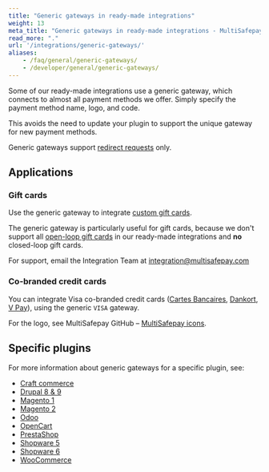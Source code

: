 ```yaml
---
title: "Generic gateways in ready-made integrations"
weight: 13
meta_title: "Generic gateways in ready-made integrations - MultiSafepay Docs"
read_more: "."
url: '/integrations/generic-gateways/'
aliases:
    - /faq/general/generic-gateways/
    - /developer/general/generic-gateways/
---
```


Some of our ready-made integrations use a generic gateway, which connects to almost all payment methods we offer. Simply specify the payment method name, logo, and code. 

This avoids the need to update your plugin to support the unique gateway for new payment methods. 

Generic gateways support [redirect requests](/developer/api/difference-between-direct-and-redirect/) only.

## Applications

### Gift cards 

Use the generic gateway to integrate [custom gift cards](/payment-methods/gift-cards/custom-cards/).

The generic gateway is particularly useful for gift cards, because we don't support all [open-loop gift cards](/payment-methods/gift-cards/open-loop-closed-loop/) in our ready-made integrations and **no** closed-loop gift cards. 

For support, email the Integration Team at <integration@multisafepay.com>

### Co-branded credit cards

You can integrate Visa co-branded credit cards ([Cartes Bancaires](/payment-methods/cartes-bancaires/), [Dankort](/payment-methods/dankort/), [V&nbsp;Pay](/payment-methods/vpay/)), using the generic `VISA` gateway.  

For the logo, see MultiSafepay GitHub – [MultiSafepay icons](https://github.com/MultiSafepay/MultiSafepay-icons/tree/master/methods).

## Specific plugins
For more information about generic gateways for a specific plugin, see:

- [Craft commerce](/payments/integrations/ecommerce-platforms/craftcommerce/faq/generic-gateways/)
- [Drupal 8 & 9](/payments/integrations/ecommerce-platforms/drupal8/faq/configuring-generic-gateways/)
- [Magento 1](/payments/integrations/ecommerce-platforms/magento1/faq/generic-gateways/)
- [Magento 2](/payments/integrations/ecommerce-platforms/magento2/faq/configuring-generic-gateways/)
- [Odoo](/payments/integrations/ecommerce-platforms/odoo/faq/generic-gateways/)
- [OpenCart](/payments/integrations/ecommerce-platforms/opencart/faq/configuring-generic-gateways/)
- [PrestaShop](/payments/integrations/ecommerce-platforms/prestashop-1-7/faq/configuring-generic-gateways/)
- [Shopware 5](/payments/integrations/ecommerce-platforms/shopware5/faq/configuring-generic-gateways/)
- [Shopware 6](/payments/integrations/ecommerce-platforms/shopware6/faq/generic-gateways/)
- [WooCommerce](/payments/integrations/ecommerce-platforms/woocommerce/faq/configuring-generic-gateways/)
